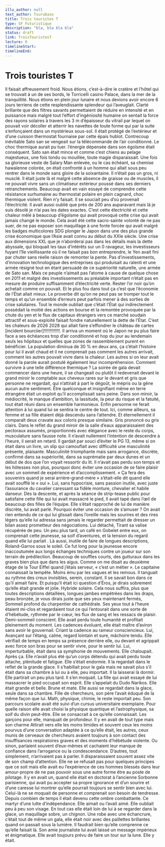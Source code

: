 ```yaml
---
illu_author: null
text_author: Tsurubaso
title: Trois touristes T
type: SF Futuristique
description: "bla, bla bla bla"
status: draft
link: TroisTouristesT
lecture: 0
timelineStart: 
timelineEnd: 
---
```


# Trois touristes T


Il faisait affreusement froid. Nous étions, c’est-à-dire le cratère et l’hôtel qui se trouvait à un de ses bords, le Torricelli casino Palace, dans la mer de la tranquillité. Nous étions en plein jour lunaire et nous devions avoir encore 6 jours terriens de cette resplendissante splendeur qui l’aveuglait. Clarté brillante que des filtres savants permettaient de réduire en intensité et en puissance mais malgré tout l’effort d’ingéniosité humaine on sentait la force des rayons solaires à travers les 3 m d’épaisseur du vitrail par lequel on pouvait voir décoller et atterrir les navettes de toute forme qui par la suite s’enfonçaient dans un mystérieux sous-sol. Il était protégé de l’extérieur et d’une cuisson thermostat fournaise par cette épais hublot. Contrecoup inévitable Sato san se vengeait sur la télécommande de l’air conditionné. Le choc thermique aurait pu tuer. I’énergie dépensée dans son égoïsme était conséquent. Sato san était mince et comme c’est chiens au pelage majestueux, une fois tondu ou mouillée, toute magie disparaissait. 
 Une fois sa glorieuse veste de Salary Man enlevée, ou le cas échéant, sa chemise hawaïenne colorée, on était confronté à un homme qui allait sous peu rentrer dans le monde sans gloire de la soixantaine. Il n’était pas un gros, ni musclé. Il était juste là et malgré cette absence de graisse ou de muscles, il ne pouvait vivre sans un climatiseur extérieur poussé dans ses derniers retranchements. Beaucoup avait en vain essayé de comprendre cette résistance surhumaine au thermostat polaire en plein cagnard, choc thermique violent. Rien n’y faisait. Il se souciait peu d’où provenait l’électricité. Il avait aussi oublié que près de 200 ans auparavant mais là je suis désolé je n’ai pas les dates exactes. C’est cette électricité et cette chaleur mêlé à beaucoup d’égoïsme qui avait provoqué cette crise qui avait jamais changé le monde.
Cela avait été cette sacro-sainte volonté de ne pas suer, de ne pas exposer son maquillage à une fonte forcée qui avait malgré les badges multicolores SDG plonger le Japon dans une des plus grande crise économique que l’Asie avait connu au début du XXIe siècle. Une crise aux dimensions XXL que je n’aborderai pas dans les détails mais la dette abyssale, qui bloquait les taux d’intérêts sur un 0 ravageur, les investisseurs fuyant l’île vieillissante où il ne faisait pas bon entreprendre, le Yen avait fini par chuter sans réelle raison de remonter la pente. Pas d’investissements, d’innovation technologique des entreprises qui produisait au ralenti et une armée résigné tout en étant persuadé de ce supériorité naturelle, une armée de Sato san. Mais ce peuple n’aimait pas l’atome à cause de quelque chose en 2011 et malgré des investissements au préalable important n’était pas en mesure de produire suffisamment d’électricité verte. Rester l’or noir qu’on achetait comme on pouvait.
 Et le plus fou dans tout ça c’est que l’économie de l’État allait mieux. Le proverbe dit qu’on ne peut pas se tromper tout le temps et qu’un ensemble d’erreurs peut parfois mener à des sorties de crise salutaires. Tout le monde oubliait que c’était l’État qui indirectement possédait la moitié des actions en bourse et la remontée provoquée par la chute du yen et le flux de capitaux étrangers vers ce marché soudain attractif et sous-exploité faisait fondre naturellement la dette de l’État. C’est les chaleurs de 2026 2028 qui allait faire s’effondrer le château de cartes [incident bourciier]!!!!!!!!!!!!!. Il arriva un moment où le Japon ne pu plus faire face a ses échéances trop d’air conditionné et hop du jour au lendemain seuls les hôpitaux et quelles que zones de rassemblement purent en bénéficier. La population diminua de 30 % en deux ans, ça c’était l’histoire pour lui il avait chaud et il ne comprenait pas comment les autres arrivait, comment les autres pouvait vivre dans la chaleur. Les autres si on leur avait donné la parole aurait postulé également leur incompréhension.
Comment survivre à une telle différence thermique ?
La soirée de gala devait commencer dans une heure, il se changeait ou plutôt il redevenait devant le grand miroir le comptable aux cheveux rares sur le devant et gris que personne ne regardait, qui n’attirait à part le dégoût, le mépris ou la gêne aucun autre sentiment. Être quelconque et insignifiant même en terre étrangère était un exploit qu’il accomplissait sans peine.
Dans son miroir, la médiocrité, le manque d’ambition, la lassitude, la peur du risque et la fatuité, tout était réuni dans un ensemble harmonieux. Enfin personne ne ferait attention à lui quand lui se sentira le centre de tout. Ici, comme ailleurs, sa femme et sa fille étaient déjà descendu sans l’attendre. Et éternellement il comparaît deux cravate aux coloris presque similaire. Gris prononcé ou gris clairs.
Dans le reflet du grand miroir de la salle d’eaux apparaissaient des pectoraux assumés, proportionnés avec élégance avec le reste du corps, musculature sans fausse note. Il n’avait nullement l’intention de descendre à l’heure, il serait en retard. Il gardait par souci d’éviter le PG 13, même si on était dans un livre, un slip qui camouflait avec difficulté une masculinité présente, plaisante. Masculinité triomphante mais sans arrogance, discrète, confirmé dans sa supériorité, dans sa suprématie par deux dunes et un début de dos que l’on voyait ressortir du lit.
Il n’avait pas perdu son temps et les hôtesses non plus, pourquoi donc éviter une occasion de se faire plaisir avec un sommeil de expérience et d’accomplissement. « Ça fera des souvenirs quand je serai arrière-grand-mère » s’était-elle dit quand elle avait soufflé le « oui ».
Lui, sans hypocrisie, sans passion inutile, avec juste l’assurance du cavalier caressant sa fidèle monture, chevalier et habile danseur. 
Dès la descente, et après la séance de strip-tease public pour satisfaire cette fille qui lui avait massacré le pied, Il avait tapé dans l’œil de beaucoup des filles de l’équipe. Elle s’était rapproché de lui de manière discrète, lui avait parlé. Pourquoi éviter une occasion de s’amuser ? On avait rien entendu de ce qui lui glissait dans l’oreille mais les sourires et des rires légers qu’elle lui adressa  sans jamais le regarder permettait de dresser un bilan assez prometteur des négociations. Lui détaché, Tirant sa valise récupérée de peu. Un peu plus tard, un café en Gobelet entre eux, on comprenait cette jeunesse, sa soif d’aventures, et la tension du regard quand elle lui parlait .
Là aussi, inutile de faire de longues descriptions, Roland-Garros sous le soleil. Ce fut long          pour la jeunesse encore inaccoutumée aux longs échanges techniques contre un joueur sur son terrain de prédilection. Beaucoup de souffles courts, des gutturaux dans les graves bien plus que dans les aigus. Comme on me disait au deuxième étage de la Tour Eiffel quand j’étais serveur, « c’est un métier ».
Le capitaine connaissait la tempête. Moins ému par les vagues et les remous. Il tanguait au rythme des creux invisibles, serein, constant. Il se savait bon dans ce qu’il aimait faire. Et puisqu’il était ici question d’Éros, je dirais sobrement qu’elle était grande et jolie. Hybride solaire. Cela nous suffira, plus que toutes descriptions détaillées, longues jambes empêtrées dans les draps, peau bronzée, je vous dirais juste que ses yeux maintenant fermés, Sommeil profond du charpentier de cathédrale. Ses yeux tout à l’heure étaient mi-clos et regardaient tout ce qui l’entourait dans une sorte de d’hébétude, rythmée par le cœur, les flux de sang et les ressacs de plaisir. Demi-sommeil conscient. Elle avait perdu toute humanité et profitait pleinement du moment. Les cadences évoluant, elle était maître d’aviron sans avoir le gouvernail. Criant la cadence au rameur consciencieux. Lui, Avançant sur l’étang, calme, regard lointain et sure, mâchoire tendu. Elle vérifiait de temps en temps sa présence derrière elle, ou devant et agrippait avec force son bras pour se sentir vivre, pour le sentir lui.
Lui, imperturbable, était dans sa symphonie de mouvements. Elle chaloupait. Après ça. Elle n’avait plus été qu’un corps détendu qui avait perdu toute attache, plénitude et fatigue. Elle s’était endormie. Il la regardait dans le reflet de la grande glace. Il s’habillait pour le gala mais ne savait plus s’il était dans sa chambre à lui ou à elle, peu importait. Il la laisserai là dormir. Elle partirait un peu plus tard. Il s’en moquait. La fille qui avait essayé de lui massacrer le pied occupait son esprit.
Elle s’appelait du Dudo Narikos. Elle était grande et belle. Brune et mate. Elle aussi se regardait dans la glace, seule dans sa chambre. Fille de chercheurs, son père l’avait éduqué de la même façon que lui. Math, physique, chimie, le reste importait peu. Son parcours scolaire avait été suivi d’un cursus universitaire exemplaire. Pour quelle raison elle avait choisi la physique quantique et l’astrophysique, sa soif du divin peut-être. Elle se consacrait à ce qu’elle connaissait. Les garçons pour elle, manquait de profondeur. Il y en avait de tout type mais son charme
Attirait vers elle les moins timides et souvent ceux les moins pourvus d’une conversation adaptée à ce qu’elle était, les autres, ceux munis de cerveaux de chercheurs avaient toujours à son contact des insuffisances respiratoires graves et des moments d’hébétude violente. Ou sinon, parlaient souvent d’eux-mêmes et cachaient leur manque de confiance dans l’arrogance ou la condescendance. D’autres, tout simplement, n’arrivaient pas à parler. Il disparaissaient souvent assez vite de son champ d’attention. Elle ne se refusait pas pour quelques principes que ce soit mais elle avait eu l’expérience de ces hommes blessés dans leur amour-propre de ne pas pouvoir sous une autre forme être au poste de pilotage. Il y en avait un, quand elle était en doctorat à l’ancienne Sorbonne parisienne, qui avait pu accepter sa propre ignorance et d’un sourire et d’une caresse lui montrer qu’elle pourrait toujours se sentir bien avec lui. Celui-là ne se moquait de personne et comprenait son besoin de tendresse. Depuis combien de temps il était devenu cette ombre combattante. Ce martyr d’une lutte d’indépendance. Elle aimait ou l’avait aimé. Elle oubliait peu à peu son visage.
En tout cas elle était loin de lui à se regarder dans la glace, un maquillage sobre, un chignon. Une robe avec une échancrure, c’était tout de même un gala, elle était noir avec des paillettes brillantes quand on passait sous la lumière. Il faudrait bien qu’elle comprenne ce qu’elle faisait là. Son amie journaliste lui avait laissé un message impérieux et énigmatique. Elle avait toujours prévu de faire un tour sur la lune. Elle y était.
